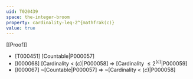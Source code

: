 ```yaml
---
uid: T020439
space: the-integer-broom
property: cardinality-leq-2^{mathfrak(c)}
value: true
---
```

[[Proof]]

* [T000451] [Countable|P000057]
* [I000068] [Cardinality < $\mathfrak(c)$|P000058] => [Cardinality $\leq 2^{\mathfrak(c)}$|P000059]
* [I000067] ~[Countable|P000057] => ~[Cardinality < $\mathfrak(c)$|P000058]

